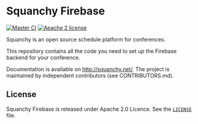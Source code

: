 # Squanchy Firebase
[![Master CI](https://img.shields.io/circleci/project/github/squanchy-dev/squanchy-firebase/master.svg?style=for-the-badge)](https://circleci.com/gh/squanchy-dev/squanchy-firebase/tree/master) [![Apache 2 license](https://img.shields.io/github/license/squanchy-dev/squanchy-firebase.svg?style=for-the-badge)](https://github.com/squanchy-dev/squanchy-firebase/blob/master/LICENSE)

Squanchy is an open source schedule platform for conferences.

This repository contains all the code you need to set up the Firebase backend for your conference.

Documentation is available on http://squanchy.net/. The project is maintained by independent contributors (see CONTRIBUTORS.md).

## License

Squanchy Firebase is released under Apache 2.0 Licence. See the [`LICENSE`](LICENSE) file.
